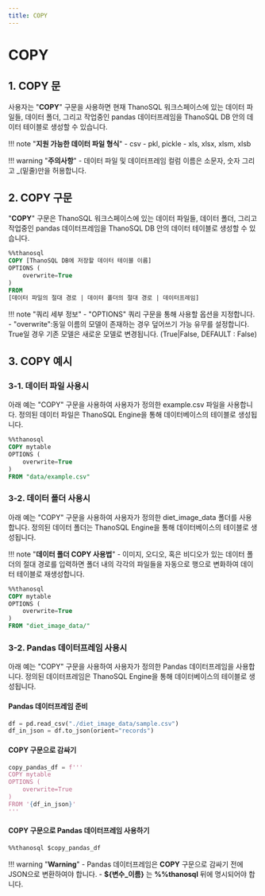 ```yaml
---
title: COPY
---
```


# __COPY__

## __1. COPY  문__

사용자는 "__COPY__" 구문을 사용하면 현재 ThanoSQL 워크스페이스에 있는 데이터 파일들, 데이터 폴더, 그리고 작업중인 pandas 데이터프레임을 ThanoSQL DB 안의 데이터 테이블로 생성할 수 있습니다. 

!!! note "__지원 가능한 데이터 파일 형식__"
    - csv
    - pkl, pickle
    - xls, xlsx, xlsm, xlsb

!!! warning "__주의사항__" 
    - 데이터 파일 및 데이터프레임 컬럼 이름은 소문자, 숫자 그리고 _(밑줄)만을 허용합니다.

## __2. COPY 구문__

"__COPY__" 구문은 ThanoSQL 워크스페이스에 있는 데이터 파일들, 데이터 폴더, 그리고 작업중인 pandas 데이터프레임을 ThanoSQL DB 안의 데이터 테이블로 생성할 수 있습니다.

```sql
%%thanosql
COPY [ThanoSQL DB에 저장할 데이터 테이블 이름] 
OPTIONS (
    overwrite=True
) 
FROM  
[데이터 파일의 절대 경로 | 데이터 폴더의 절대 경로 | 데이터프레임]
```

!!! note "쿼리 세부 정보"
    - "OPTIONS" 쿼리 구문을 통해 사용할 옵션을 지정합니다.
        - "overwrite":동일 이름의 모델이 존재하는 경우 덮어쓰기 가능 유무를 설정합니다. True일 경우 기존 모델은 새로운 모델로 변경됩니다. (True|False, DEFAULT : False)

## __3. COPY 예시__ 

### __3-1. 데이터 파일 사용시__

아래 예는 "COPY" 구문을 사용하여 사용자가 정의한 example.csv 파일을 사용합니다. 정의된 데이터 파일은 ThanoSQL Engine을 통해 데이터베이스의 테이블로 생성됩니다. 

```sql
%%thanosql
COPY mytable
OPTIONS (
    overwrite=True
)
FROM "data/example.csv"
```

### __3-2. 데이터 폴더 사용시__

아래 예는 "COPY" 구문을 사용하여 사용자가 정의한 diet_image_data 폴더를 사용합니다. 정의된 데이터 폴더는 ThanoSQL Engine을 통해 데이터베이스의 테이블로 생성됩니다. 

!!! note "__데이터 폴더 COPY 사용법__"
    - 이미지, 오디오, 혹은 비디오가 있는 데이터 폴더의 절대 경로를 입력하면 폴더 내의 각각의 파일들을 자동으로 행으로 변화하여 데이터 테이블로 재생성합니다. 

```sql
%%thanosql
COPY mytable
OPTIONS (
    overwrite=True
)
FROM "diet_image_data/"
```
 
### __3-2. Pandas 데이터프레임 사용시__

아래 예는 "COPY" 구문을 사용하여 사용자가 정의한 Pandas 데이터프레임을 사용합니다. 정의된 데이터프레임은 ThanoSQL Engine을 통해 데이터베이스의 테이블로 생성됩니다. 

#### Pandas 데이터프레임 준비
```python
df = pd.read_csv("./diet_image_data/sample.csv")
df_in_json = df.to_json(orient="records")
```

#### COPY 구문으로 감싸기
```python 
copy_pandas_df = f'''
COPY mytable 
OPTIONS (
    overwrite=True
)
FROM '{df_in_json}'
'''
```

#### COPY 구문으로 Pandas 데이터프레임 사용하기 

```sql
%%thanosql $copy_pandas_df
```

!!! warning "__Warning__"
    - Pandas 데이터프레임은 __COPY__ 구문으로 감싸기 전에 JSON으로 변환하여야 합니다. 
    - __${변수_이름}__ 는  __%%thanosql__ 뒤에 명시되어야 합니다.

